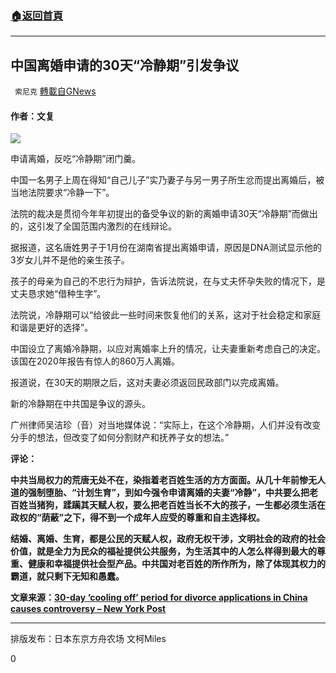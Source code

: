 ###  [:house:返回首頁](https://github.com/ourhimalayas/txt)
---

## 中国离婚申请的30天“冷静期”引发争议
` 索尼克` [轉載自GNews](https://gnews.org/zh-hans/1189958/)

#### 作者：文复

![]()![](https://gnews-media-offload.s3.amazonaws.com/wp-content/uploads/2021/05/08151103/874317c6238902c10dbc4d5498bda2c1.jpg)

申请离婚，反吃“冷静期”闭门羹。

中国一名男子上周在得知“自己儿子”实乃妻子与另一男子所生忿而提出离婚后，被当地法院要求“冷静一下”。

法院的裁决是贯彻今年年初提出的备受争议的新的离婚申请30天“冷静期”而做出的，这引发了全国范围内激烈的在线辩论。

据报道，这名唐姓男子于1月份在湖南省提出离婚申请，原因是DNA测试显示他的3岁女儿并不是他的亲生孩子。

孩子的母亲为自己的不忠行为辩护，告诉法院说，在与丈夫怀孕失败的情况下，是丈夫恳求她“借种生字”。

法院说，冷静期可以“给彼此一些时间来恢复他们的关系，这对于社会稳定和家庭和谐是更好的选择”。

中国设立了离婚冷静期，以应对离婚率上升的情况，让夫妻重新考虑自己的决定。该国在2020年报告有惊人的860万人离婚。

报道说，在30天的期限之后，这对夫妻必须返回民政部门以完成离婚。

新的冷静期在中共国是争议的源头。

广州律师吴洁珍（音）对当地媒体说：“实际上，在这个冷静期，人们并没有改变分手的想法，但改变了如何分割财产和抚养子女的想法。”

**评论：**

**中共当局权力的荒唐无处不在，染指着老百姓生活的方方面面。从几十年前惨无人道的强制堕胎、“计划生育”，到如今强令申请离婚的夫妻“冷静”，中共要么把老百姓当猪狗，蹂躏其天赋人权，要么把老百姓当长不大的孩子，一生都必须生活在政权的“荫蔽”之下，得不到一个成年人应受的尊重和自主选择权。**

**结婚、离婚、生育，都是公民的天赋人权，政府无权干涉，文明社会的政府的社会价值，就是全力为民众的福祉提供公共服务，为生活其中的人怎么样得到最大的尊重、健康和幸福提供社会型产品。中共国对老百姓的所作所为，除了体现其权力的霸道，就只剩下无知和愚蠢。**

**文章来源：[30-day ‘cooling off’ period for divorce applications in China causes controversy – New York Post](http://seekmacro.com/30-day-cooling-off-period-for-divorce-applications-in-china-causes-controversy-new-york-post-3541.html)**

* * *

排版发布：日本东京方舟农场 文柯Miles

0
